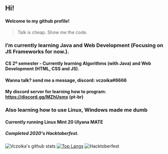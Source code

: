 ## Hi!  
#### Welcome to my github profile! 

> Talk is cheap. Show me the code.

### I’m currently learning Java and Web Development (Focusing on JS Frameworks for now.).  

#### CS 2º semester - Currently learning Algorithms (with Java) and Web Development (HTML, CSS and JS).  

#### Wanna talk? send me a message, discord: vczoika#6666  

#### My discord server for learning how to program: https://discord.gg/MZhUsmx (pt-br)  

### Also learning how to use Linux, Windows made me dumb  

#### Currently running Linux Mint 20 Ulyana MATE 


##### Completed 2020's Hacktoberfest.  
  
  
![Vczoika's github stats](https://github-readme-stats.vercel.app/api?username=vczoika&show_icons=false)
[![Top Langs](https://github-readme-stats.vercel.app/api/top-langs/?username=vczoika&layout=compact)](https://github.com/vczoika/github-readme-stats)
![Hacktoberfest](https://cdn.discordapp.com/attachments/594033079123705866/767579090055462922/unknown.png)


